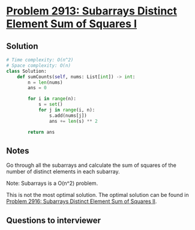 # [Problem 2913: Subarrays Distinct Element Sum of Squares I](https://leetcode.com/problems/subarrays-distinct-element-sum-of-squares-i)

## Solution

```py
# Time complexity: O(n^2)
# Space complexity: O(n)
class Solution:
    def sumCounts(self, nums: List[int]) -> int:
        n = len(nums)
        ans = 0

        for i in range(n):
            s = set()
            for j in range(i, n):
                s.add(nums[j])
                ans += len(s) ** 2

        return ans
```

## Notes

Go through all the subarrays and calculate the sum of squares of the number of distinct elements in each subarray.

Note: Subarrays is a O(n^2) problem.

This is not the most optimal solution. The optimal solution can be found in [Problem 2916: Subarrays Distinct Element Sum of Squares II](https://leetcode.com/problems/subarrays-distinct-element-sum-of-squares-ii).

## Questions to interviewer
